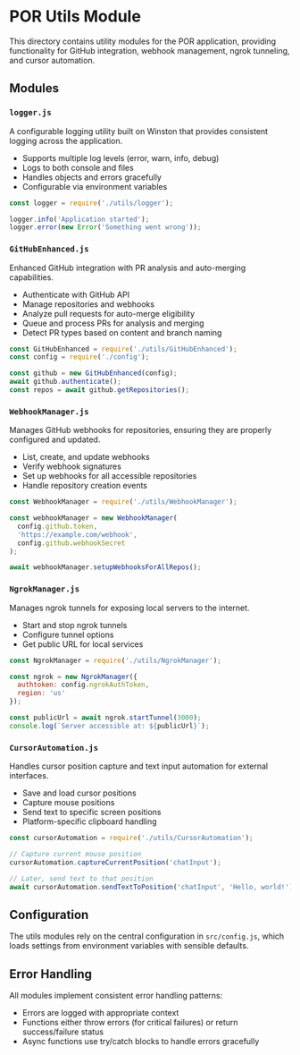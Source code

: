 # POR Utils Module

This directory contains utility modules for the POR application, providing functionality for GitHub integration, webhook management, ngrok tunneling, and cursor automation.

## Modules

### `logger.js`

A configurable logging utility built on Winston that provides consistent logging across the application.

- Supports multiple log levels (error, warn, info, debug)
- Logs to both console and files
- Handles objects and errors gracefully
- Configurable via environment variables

```javascript
const logger = require('./utils/logger');

logger.info('Application started');
logger.error(new Error('Something went wrong'));
```

### `GitHubEnhanced.js`

Enhanced GitHub integration with PR analysis and auto-merging capabilities.

- Authenticate with GitHub API
- Manage repositories and webhooks
- Analyze pull requests for auto-merge eligibility
- Queue and process PRs for analysis and merging
- Detect PR types based on content and branch naming

```javascript
const GitHubEnhanced = require('./utils/GitHubEnhanced');
const config = require('./config');

const github = new GitHubEnhanced(config);
await github.authenticate();
const repos = await github.getRepositories();
```

### `WebhookManager.js`

Manages GitHub webhooks for repositories, ensuring they are properly configured and updated.

- List, create, and update webhooks
- Verify webhook signatures
- Set up webhooks for all accessible repositories
- Handle repository creation events

```javascript
const WebhookManager = require('./utils/WebhookManager');

const webhookManager = new WebhookManager(
  config.github.token,
  'https://example.com/webhook',
  config.github.webhookSecret
);

await webhookManager.setupWebhooksForAllRepos();
```

### `NgrokManager.js`

Manages ngrok tunnels for exposing local servers to the internet.

- Start and stop ngrok tunnels
- Configure tunnel options
- Get public URL for local services

```javascript
const NgrokManager = require('./utils/NgrokManager');

const ngrok = new NgrokManager({
  authtoken: config.ngrokAuthToken,
  region: 'us'
});

const publicUrl = await ngrok.startTunnel(3000);
console.log(`Server accessible at: ${publicUrl}`);
```

### `CursorAutomation.js`

Handles cursor position capture and text input automation for external interfaces.

- Save and load cursor positions
- Capture mouse positions
- Send text to specific screen positions
- Platform-specific clipboard handling

```javascript
const cursorAutomation = require('./utils/CursorAutomation');

// Capture current mouse position
cursorAutomation.captureCurrentPosition('chatInput');

// Later, send text to that position
await cursorAutomation.sendTextToPosition('chatInput', 'Hello, world!');
```

## Configuration

The utils modules rely on the central configuration in `src/config.js`, which loads settings from environment variables with sensible defaults.

## Error Handling

All modules implement consistent error handling patterns:
- Errors are logged with appropriate context
- Functions either throw errors (for critical failures) or return success/failure status
- Async functions use try/catch blocks to handle errors gracefully
